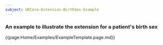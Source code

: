 ```yaml
---
subject: UKCore-Extension-BirthSex-Example
---
```

### An example to illustrate the extension for a patient's birth sex

{{page:Home/Examples/ExampleTemplate.page.md}}